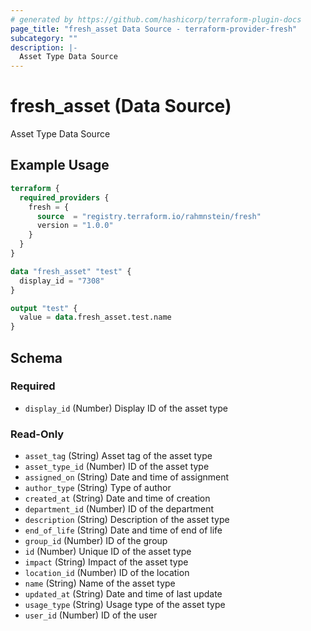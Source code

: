 ```yaml
---
# generated by https://github.com/hashicorp/terraform-plugin-docs
page_title: "fresh_asset Data Source - terraform-provider-fresh"
subcategory: ""
description: |-
  Asset Type Data Source
---
```


# fresh_asset (Data Source)

Asset Type Data Source

## Example Usage

```terraform
terraform {
  required_providers {
    fresh = {
      source  = "registry.terraform.io/rahmnstein/fresh"
      version = "1.0.0"
    }
  }
}

data "fresh_asset" "test" {
  display_id = "7308"
}

output "test" {
  value = data.fresh_asset.test.name
}
```

<!-- schema generated by tfplugindocs -->

## Schema

### Required

- `display_id` (Number) Display ID of the asset type

### Read-Only

- `asset_tag` (String) Asset tag of the asset type
- `asset_type_id` (Number) ID of the asset type
- `assigned_on` (String) Date and time of assignment
- `author_type` (String) Type of author
- `created_at` (String) Date and time of creation
- `department_id` (Number) ID of the department
- `description` (String) Description of the asset type
- `end_of_life` (String) Date and time of end of life
- `group_id` (Number) ID of the group
- `id` (Number) Unique ID of the asset type
- `impact` (String) Impact of the asset type
- `location_id` (Number) ID of the location
- `name` (String) Name of the asset type
- `updated_at` (String) Date and time of last update
- `usage_type` (String) Usage type of the asset type
- `user_id` (Number) ID of the user
